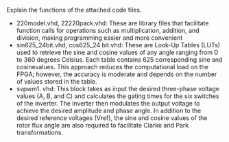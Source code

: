 Explain the functions of the attached code files.
- 220model.vhd, 22220pack.vhd: These are library files that facilitate function calls for operations such as multiplication, addition, and division, making programming easier and more convenient
- sin625_24bit.vhd, cos625_24 bit.vhd: These are Look-Up Tables (LUTs) used to retrieve the sine and cosine values of any angle ranging from 0 to 360 degrees Celsius. Each table contains 625
corresponding sine and cosinevalues. This approach reduces the computational load on the FPGA; however, the accuracy is moderate and depends on the number of values stored in the table.
- svpwm1. vhd: This block takes as input the desired three-phase voltage values (A, B, and C) and calculates the gating times for the six switches of the inverter. The inverter then modulates the output voltage to
achieve the desired amplitude and phase angle. In addition to the desired reference voltages (Vref), the sine and cosine values of the rotor flux angle are also required to facilitate Clarke and Park transformations.
